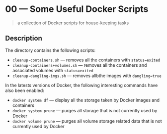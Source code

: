 # 00 &mdash; Some Useful Docker Scripts
> a collection of Docker scripts for house-keeping tasks

## Description

The directory contains the following scripts:

+ `cleanup-containers.sh` &mdash; removes all the containers with `status=exited`
+ `cleanup-containers+volumes.sh` &mdash; removes all the containers and associated volumes with `status=exited`
+ `cleanup-dangling-imgs.sh` &mdash; removes allbthe images with `dangling=true`

In the latests versions of Docker, the following interesting commands have also been enabled:
+ `docker system df` &mdash; display all the storage taken by Docker images and containers
+ `docker system prune` &mdash; purges all storage that is not currently used by Docker
+ `docker volume prune` &mdash; purges all volume storage related data that is not currently used by Docker

